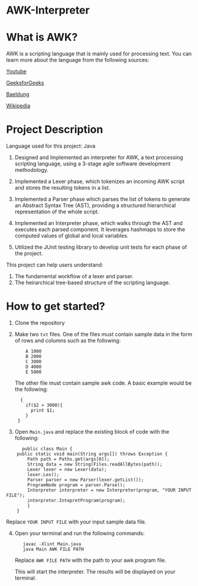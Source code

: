# AWK-Interpreter

# What is AWK?
AWK is a scripting language that is mainly used for processing text. You can learn more about the language from the following sources:

[Youtube](https://www.youtube.com/watch?v=oPEnvuj9QrI)

[GeeksforGeeks](https://www.geeksforgeeks.org/linux-unix/awk-command-unixlinux-examples/)

[Baeldung](https://www.baeldung.com/linux/awk-guide)

[Wikipedia](https://en.wikipedia.org/wiki/AWK)

# Project Description

Language used for this project: Java

1) Designed and Implemented an interpreter for AWK, a text processing scripting language, using a 3-stage agile
software development methodology.

2) Implemented a Lexer phase, which tokenizes an incoming AWK script and stores the resulting tokens in a list.

3) Implemented a Parser phase which parses the list of tokens to generate an Abstract Syntax Tree (AST), providing a
structured hierarchical representation of the whole script.

4) Implemented an Interpreter phase, which walks through the AST and executes each parsed component. It leverages
hashmaps to store the computed values of global and local variables.

5) Utilized the JUnit testing library to develop unit tests for each phase of the project.

This project can help users understand:

1) The fundamental workflow of a lexer and parser.
2) The heirarchical tree-based structure of the scripting language. 

# How to get started?

1) Clone the repository 
2) Make two ```txt``` files. One of the files must contain sample data in the form of rows and columns such as the following:
   ```
       A 1000
       B 2000
       C 3000
       D 4000
       E 5000
   ```
   The other file must contain sample awk code. A basic example would be the following:

   ```
     {
       if($2 > 3000){
         print $1;
       }
    }
    ```
3) Open ```Main.java``` and replace the existing block of code with the following:

```
      public class Main {
	public static void main(String args[]) throws Exception {
		Path path = Paths.get(args[0]);
		String data = new String(Files.readAllBytes(path));
		Lexer lexer = new Lexer(data);
		lexer.Lex();
		Parser parser = new Parser(lexer.getList()); 
		ProgramNode program = parser.Parse();
        Interpreter interpreter = new Interpreter(program, "YOUR INPUT FILE");
        interpreter.IntepretProgram(program);
		}
	}
```
 Replace ```YOUR INPUT FILE``` with your input sample data file.

4) Open your terminal and run the following commands:
      ```
         javac -Xlint Main.java
         java Main AWK FILE PATH
      ```
   Replace ```AWK FILE PATH``` with the path to your awk program file.

   This will start the interpreter. The results will be displayed on your terminal.

